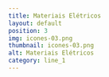```yaml
---
title: Materiais Elétricos
layout: default
position: 3
img: icones-03.png
thumbnail: icones-03.png
alt: Materiais Elétricos
category: line_1
---
```

